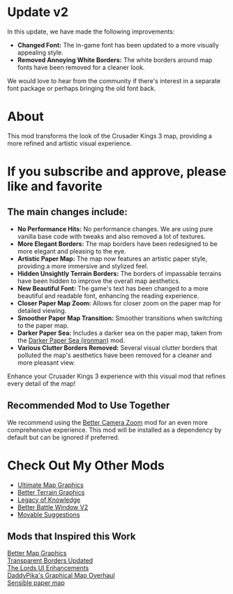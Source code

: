 # Update v2

In this update, we have made the following improvements:

- **Changed Font:** The in-game font has been updated to a more visually appealing style.
- **Removed Annoying White Borders:** The white borders around map fonts have been removed for a cleaner look.

We would love to hear from the community if there's interest in a separate font package or perhaps bringing the old font back.

# About

This mod transforms the look of the Crusader Kings 3 map, providing a more refined and artistic visual experience.

# If you subscribe and approve, please like and favorite

## The main changes include:

- **No Performance Hits:** No performance changes. We are using pure vanilla base code with tweaks and also removed a lot of textures.
- **More Elegant Borders:** The map borders have been redesigned to be more elegant and pleasing to the eye.
- **Artistic Paper Map:** The map now features an artistic paper style, providing a more immersive and stylized feel.
- **Hidden Unsightly Terrain Borders:** The borders of impassable terrains have been hidden to improve the overall map aesthetics.
- **New Beautiful Font:** The game's text has been changed to a more beautiful and readable font, enhancing the reading experience.
- **Closer Paper Map Zoom:** Allows for closer zoom on the paper map for detailed viewing.
- **Smoother Paper Map Transition:** Smoother transitions when switching to the paper map.
- **Darker Paper Sea:** Includes a darker sea on the paper map, taken from the [Darker Paper Sea (ironman)](https://steamcommunity.com/sharedfiles/filedetails/?id=2542054854) mod.
- **Various Clutter Borders Removed:** Several visual clutter borders that polluted the map's aesthetics have been removed for a cleaner and more pleasant view.

Enhance your Crusader Kings 3 experience with this visual mod that refines every detail of the map!

## Recommended Mod to Use Together

We recommend using the [Better Camera Zoom](https://steamcommunity.com/sharedfiles/filedetails/?id=2243723476) mod for an even more comprehensive experience. This mod will be installed as a dependency by default but can be ignored if preferred.

# Check Out My Other Mods

- [Ultimate Map Graphics](https://steamcommunity.com/sharedfiles/filedetails/?id=3293659496)
- [Better Terrain Graphics](https://steamcommunity.com/sharedfiles/filedetails/?id=3305519391)
- [Legacy of Knowledge](https://steamcommunity.com/sharedfiles/filedetails/?id=3300642878)
- [Better Battle Window V2](https://steamcommunity.com/sharedfiles/filedetails/?id=3305890494)
- [Movable Suggestions](https://steamcommunity.com/sharedfiles/filedetails/?id=3308667178)

## Mods that Inspired this Work

[Better Map Graphics](https://steamcommunity.com/sharedfiles/filedetails/?id=3051778961)  
[Transparent Borders Updated](https://steamcommunity.com/sharedfiles/filedetails/?id=3148995270)  
[The Lords UI Enhancements](https://steamcommunity.com/sharedfiles/filedetails/?id=2275338036)  
[DaddyPika's Graphical Map Overhaul](https://steamcommunity.com/sharedfiles/filedetails/?id=2228230595)  
[Sensible paper map](https://steamcommunity.com/sharedfiles/filedetails/?id=2578919750)
